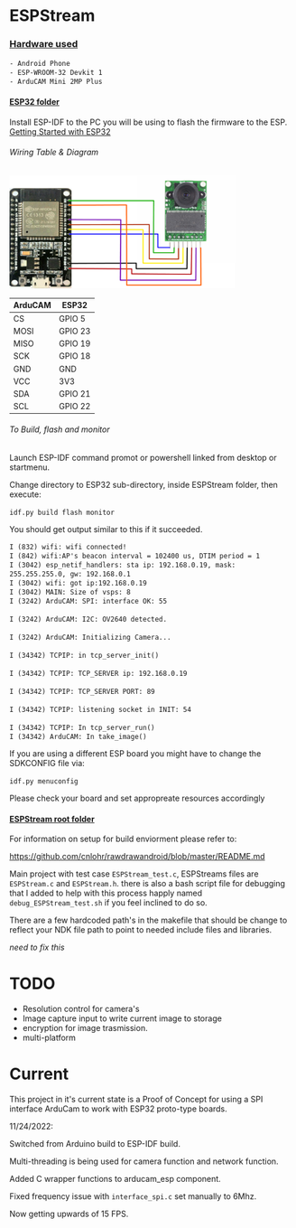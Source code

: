 # ESPStream

### <ins>Hardware used</ins>
    - Android Phone
    - ESP-WROOM-32 Devkit 1
    - ArduCAM Mini 2MP Plus


#### <ins>ESP32 folder</ins>

Install ESP-IDF to the PC you will be using to flash the firmware to the ESP. [Getting Started with ESP32](https://docs.espressif.com/projects/esp-idf/en/latest/esp32/get-started/index.html)

###### Wiring Table & Diagram
<img src="ESP32_DEV1_ARDUCAM_MINI_2MP_PLUS.png" width="400" height="200"/>

|ArduCAM	| ESP32| 
|---------|------|
| CS	| GPIO 5|
| MOSI|	GPIO 23|
| MISO|	GPIO 19|
| SCK	| GPIO 18|
| GND	| GND|
| VCC	| 3V3|
| SDA	| GPIO 21|
| SCL	| GPIO 22|

###### To Build, flash and monitor

Launch ESP-IDF command promot or powershell linked from desktop or startmenu.

Change directory to ESP32 sub-directory, inside ESPStream folder, then execute:

`idf.py build flash monitor`

You should get output similar to this if it succeeded.
```
I (832) wifi: wifi connected!
I (842) wifi:AP's beacon interval = 102400 us, DTIM period = 1
I (3042) esp_netif_handlers: sta ip: 192.168.0.19, mask: 255.255.255.0, gw: 192.168.0.1
I (3042) wifi: got ip:192.168.0.19
I (3042) MAIN: Size of vsps: 8
I (3242) ArduCAM: SPI: interface OK: 55

I (3242) ArduCAM: I2C: OV2640 detected.

I (3242) ArduCAM: Initializing Camera...

I (34342) TCPIP: in tcp_server_init()

I (34342) TCPIP: TCP_SERVER ip: 192.168.0.19

I (34342) TCPIP: TCP_SERVER PORT: 89

I (34342) TCPIP: listening socket in INIT: 54

I (34342) TCPIP: In tcp_server_run()
I (34342) ArduCAM: In take_image()
```

If you are using a different ESP board you might have to change the SDKCONFIG file via:

`idf.py menuconfig`

Please check your board and set appropreate resources accordingly

#### <ins>ESPStream root folder</ins>

For information on setup for build enviorment please refer to:

https://github.com/cnlohr/rawdrawandroid/blob/master/README.md

Main project with test case ```ESPStream_test.c```, ESPStreams files are ```ESPStream.c``` and ```ESPStream.h```. there is also a bash script file for debugging that I added to help with this process happly named ```debug_ESPStream_test.sh``` if you feel inclined to do so.
  
There are a few hardcoded path's in the makefile that should be change to reflect your NDK file path to point to needed include files and libraries.
  
*need to fix this*
  
# TODO
  - Resolution control for camera's
  - Image capture input to write current image to storage
  - encryption for image trasmission.
  - multi-platform
  
# Current

This project in it's current state is a Proof of Concept for using a SPI interface ArduCam to work with ESP32 proto-type boards.

11/24/2022:

Switched from Arduino build to ESP-IDF build. 

Multi-threading is being used for camera function and network function.

Added C wrapper functions to arducam_esp component.

Fixed frequency issue with `interface_spi.c` set manually to 6Mhz.

Now getting upwards of 15 FPS.
